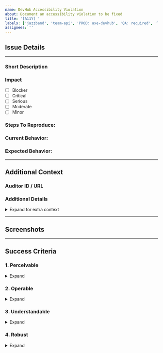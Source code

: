 ```yaml
---
name: DevHub Accessibility Violation
about: Document an accessibility violation to be fixed
title: '[A11Y] '
labels: ['jazzband', 'team-api', 'PROD: axe-devhub', 'QA: required', 'TYPE: QA Bug']
assignees: ''
---
```


<!--
Thank you for taking the time to create this Accessibility Issue!
-->

## Issue Details

---

### Short Description

<!-- Please provide a short descritpion of the issue -->

### Impact

<!-- Please select the impact by putting an `x` in the `[ ]` like so `[x]` -->

- [ ] Blocker
- [ ] Critical
- [ ] Serious
- [ ] Moderate
- [ ] Minor

### Steps To Reproduce:

<!--
Example: steps to reproduce the behavior:
1. In this environment...
2. With this config...
3. Run '...'
4. See error...
-->

### Current Behavior:

<!-- A concise description of what you're experiencing. -->

### Expected Behavior:

<!-- A concise description of what you expected to happen or help for how to fix this issue. -->

---

## Additional Context

### Auditor ID / URL

<!-- If this was found in manual testing, provide a link to the Auditor test run issue -->

### Additional Details

<!-- Add any other context about the feature request here. -->

<details>
<summary>Expand for extra context</summary>

<!-- Select any / all that apply by putting an `x` in the `[ ]` like so `[x]` -->

- [ ] Exists in Production
- [ ] Discovered during VPAT
- [ ] Discovered by Customer <!-- Provide link to customer ticket below -->
- [ ] Found using NVDA
- [ ] Found using Chrome Screen Reader
- [ ] Found with special configuration <!-- Specify the additional config below -->
</details>

---

## Screenshots <!-- Please provide links to relevant screenshots of the issue -->

---

## Success Criteria

<!-- Select any / all success criteria that apply by putting an `x` in the `[ ]` like so `[x]` -->

### 1. Perceivable

<details>
<summary>Expand</summary>

#### 1.1 Text Alternatives

- [ ] 1.1.1 Non-text Content

#### 1.2 Time-based Media

- [ ] 1.2.1 Audio-only and Video-only (Prerecorded)
- [ ] 1.2.2 Captions (Prerecorded)
- [ ] 1.2.3 Audio Description or Media Alternative (Prerecorded)
- [ ] 1.2.4 Captions (Live)
- [ ] 1.2.5 Audio Description (Prerecorded)

#### 1.3 Info and Relationships

- [ ] 1.3.1 Info and Relationships
- [ ] 1.3.2 Meaningful Sequence
- [ ] 1.3.3 Sensory Characteristics
- [ ] 1.3.4 Orientation
- [ ] 1.3.5 Identify Input Purpose

#### 1.4 Distinguishable

- [ ] 1.4.1 Use of Color
- [ ] 1.4.2 Audio Control
- [ ] 1.4.3 Contrast (Minimum)
- [ ] 1.4.4 Resize text
- [ ] 1.4.5 Images of Text
- [ ] 1.4.10 Reflow
- [ ] 1.4.11 Non-text Contrast
- [ ] 1.4.12 Text Spacing
- [ ] 1.4.13 Content on Hover or Focus
</details>

### 2. Operable

<details>
<summary>Expand</summary>

#### 2.1 Keyboard Accessible

- [ ] 2.1.1 Keyboard
- [ ] 2.1.2 No Keyboard Trap
- [ ] 2.1.4 Character Key Shortcuts

#### 2.2 Enough Time

- [ ] 2.2.1 Timing Adjustable
- [ ] 2.2.2 Pause, Stop, Hide

#### 2.3 Seizures and Physical Reactions

- [ ] 2.3.1 Three Flashes or Below Threshold

#### 2.4 Navigable

- [ ] 2.4.1 Bypass Blocks
- [ ] 2.4.2 Page Titled
- [ ] 2.4.3 Focus Order
- [ ] 2.4.4 Link Purpose (In Context)
- [ ] 2.4.5 Multiple Ways
- [ ] 2.4.6 Headings and Labels
- [ ] 2.4.7 Focus Visible

#### 2.5 Input Modalities

- [ ] 2.5.1 Pointer Gestures
- [ ] 2.5.2 Pointer Cancellation
- [ ] 2.5.3 Label in Name
- [ ] 2.5.4 Motion Actuation
</details>

### 3. Understandable

<details>
<summary>Expand</summary>

#### 3.1 Readable

- [ ] 3.1.1 Language of Page
- [ ] 3.1.2 Language of Parts

#### 3.2 Predictable

- [ ] 3.2.1 On Focus
- [ ] 3.2.2 On Input
- [ ] 3.2.3 Consistent Navigation
- [ ] 3.2.4 Consistent Identification

#### 3.3 Input Assistance

- [ ] 3.3.1 Error Identification
- [ ] 3.3.2 Labels or Instructions
- [ ] 3.3.3 Error Suggestion
- [ ] 3.3.4 Error Prevention (Legal, Financial, Data)
</details>

### 4. Robust

<details>
<summary>Expand</summary>

#### 4.1 Compatible

- [ ] 4.1.1 Parsing
- [ ] 4.1.2 Name, Role, Value
- [ ] 4.1.3 Status Messages
</details>


